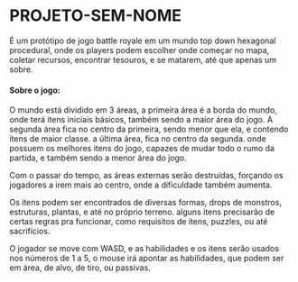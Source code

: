# PROJETO-SEM-NOME


É um protótipo de jogo battle royale em um mundo top down hexagonal procedural, onde os players podem escolher onde começar no mapa, coletar recursos, encontrar tesouros, e se matarem, até que apenas um sobre.

#### Sobre o jogo:
O mundo está dividido em 3 áreas, a primeira área é a borda do mundo, onde terá itens iniciais básicos, também sendo a maior área do jogo. A segunda área fica no centro da primeira, sendo menor que ela, e contendo itens de maior classe. a última área, fica no centro da segunda. onde possuem os melhores itens do jogo, capazes de mudar todo o rumo da partida, e também sendo a menor área do jogo.

Com o passar do tempo, as áreas externas serão destruídas, forçando os jogadores a irem mais ao centro, onde a dificuldade também aumenta.

Os itens podem ser encontrados de diversas formas, drops de monstros, estruturas, plantas, e até no próprio terreno. alguns itens precisarão de certas regras pra funcionar, como requisitos de itens, puzzles, ou até sacrifícios.

O jogador se move com WASD, e as habilidades e os itens serão usados nos números de 1 a 5, o mouse irá apontar as habilidades, que podem ser em área, de alvo, de tiro, ou passivas.
